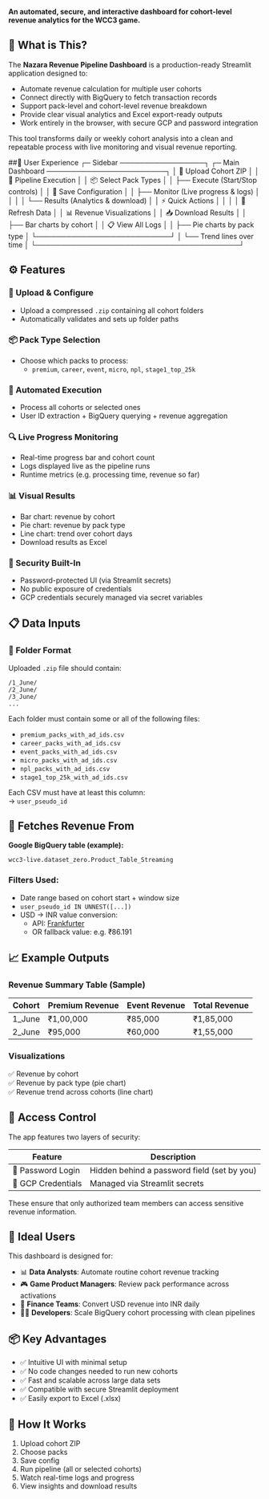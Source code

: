 **An automated, secure, and interactive dashboard for cohort-level revenue analytics for the WCC3 game.**

## 🎯 What is This?

The **Nazara Revenue Pipeline Dashboard** is a production-ready Streamlit application designed to:

- Automate revenue calculation for multiple user cohorts
- Connect directly with BigQuery to fetch transaction records
- Support pack-level and cohort-level revenue breakdown
- Provide clear visual analytics and Excel export-ready outputs
- Work entirely in the browser, with secure GCP and password integration

This tool transforms daily or weekly cohort analysis into a clean and repeatable process with live monitoring and visual revenue reporting.

##🎨 User Experience
┌─ Sidebar ─────────────────┐  ┌─ Main Dashboard ────────────────────────┐
│ 📁 Upload Cohort ZIP      │  │ 🚀 Pipeline Execution                  │
│ 📦 Select Pack Types      │  │   ├── Execute (Start/Stop controls)    │
│ 💾 Save Configuration     │  │   ├── Monitor (Live progress & logs)   │
│                            │  │   └── Results (Analytics & download)    │
│ ⚡ Quick Actions          │  │                                        │
│   🔄 Refresh Data         │  │ 📊 Revenue Visualizations              │
│   📥 Download Results     │  │   ├── Bar charts by cohort             │
│   📋 View All Logs        │  │   ├── Pie charts by pack type          │
└───────────────────────────┘  │   └── Trend lines over time            │
                               └─────────────────────────────────────────┘

## ⚙️ Features

### 📂 Upload & Configure  
- Upload a compressed `.zip` containing all cohort folders  
- Automatically validates and sets up folder paths

### 📦 Pack Type Selection  
- Choose which packs to process:
  - `premium`, `career`, `event`, `micro`, `npl`, `stage1_top_25k`

### 🧠 Automated Execution  
- Process all cohorts or selected ones  
- User ID extraction + BigQuery querying + revenue aggregation

### 🔍 Live Progress Monitoring  
- Real-time progress bar and cohort count  
- Logs displayed live as the pipeline runs  
- Runtime metrics (e.g. processing time, revenue so far)

### 📊 Visual Results  
- Bar chart: revenue by cohort  
- Pie chart: revenue by pack type  
- Line chart: trend over cohort days  
- Download results as Excel

### 🔐 Security Built-In  
- Password-protected UI (via Streamlit secrets)  
- No public exposure of credentials  
- GCP credentials securely managed via secret variables

## 📋 Data Inputs

### 📁 Folder Format

Uploaded `.zip` file should contain:
```
/1_June/
/2_June/
/3_June/
...
```

Each folder must contain some or all of the following files:
- `premium_packs_with_ad_ids.csv`
- `career_packs_with_ad_ids.csv`
- `event_packs_with_ad_ids.csv`
- `micro_packs_with_ad_ids.csv`
- `npl_packs_with_ad_ids.csv`
- `stage1_top_25k_with_ad_ids.csv`

Each CSV must have at least this column:  
→ `user_pseudo_id`

## 📡 Fetches Revenue From

**Google BigQuery table (example):**
```
wcc3-live.dataset_zero.Product_Table_Streaming
```

### Filters Used:
- Date range based on cohort start + window size
- `user_pseudo_id IN UNNEST([...])`
- USD → INR value conversion:
  - API: [Frankfurter](https://www.frankfurter.app)
  - OR fallback value: e.g. ₹86.191

## 📈 Example Outputs

### Revenue Summary Table (Sample)
| Cohort        | Premium Revenue | Event Revenue | Total Revenue |
|---------------|------------------|---------------|----------------|
| 1_June        | ₹1,00,000        | ₹85,000       | ₹1,85,000      |
| 2_June        | ₹95,000          | ₹60,000       | ₹1,55,000      |

### Visualizations
✅ Revenue by cohort  
✅ Revenue by pack type (pie chart)  
✅ Revenue trend across cohorts (line chart)  

## 🔐 Access Control

The app features two layers of security:

| Feature               | Description                                |
|-----------------------|--------------------------------------------|
| 🔐 Password Login     | Hidden behind a password field (set by you)|
| 🔑 GCP Credentials    | Managed via Streamlit secrets              |

These ensure that only authorized team members can access sensitive revenue information.

## 👤 Ideal Users

This dashboard is designed for:

- 📊 **Data Analysts**: Automate routine cohort revenue tracking
- 🎮 **Game Product Managers**: Review pack performance across activations
- 💼 **Finance Teams**: Convert USD revenue into INR daily
- 👨‍💻 **Developers**: Scale BigQuery cohort processing with clean pipelines

## 📦 Key Advantages

- ✅ Intuitive UI with minimal setup
- ✅ No code changes needed to run new cohorts
- ✅ Fast and scalable across large data sets
- ✅ Compatible with secure Streamlit deployment
- ✅ Easily export to Excel (.xlsx)

## 🧠 How It Works

1. Upload cohort ZIP
2. Choose packs
3. Save config
4. Run pipeline (all or selected cohorts)
5. Watch real-time logs and progress
6. View insights and download results

